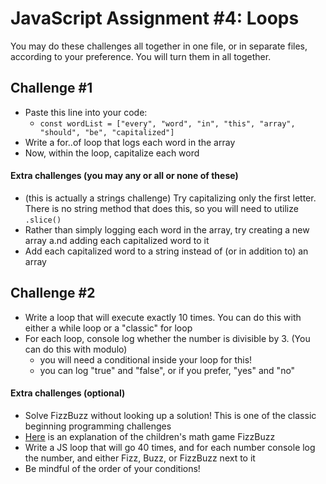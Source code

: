 # JavaScript Assignment #4: Loops

You may do these challenges all together in one file, or in separate files, according to your preference. You will turn them in all together.

## Challenge #1

- Paste this line into your code:
  - `const wordList = ["every", "word", "in", "this", "array", "should", "be", "capitalized"]`
- Write a for..of loop that logs each word in the array
- Now, within the loop, capitalize each word

#### Extra challenges (you may any or all or none of these)

- (this is actually a strings challenge) Try capitalizing only the first letter. There is no string method that does this, so you will need to utilize `.slice()`
- Rather than simply logging each word in the array, try creating a new array a.nd adding each capitalized word to it
- Add each capitalized word to a string instead of (or in addition to) an array

## Challenge #2

- Write a loop that will execute exactly 10 times. You can do this with either a while loop or a "classic" for loop
- For each loop, console log whether the number is divisible by 3. (You can do this with modulo)
  - you will need a conditional inside your loop for this!
  - you can log "true" and "false", or if you prefer, "yes" and "no"

#### Extra challenges (optional)

- Solve FizzBuzz without looking up a solution! This is one of the classic beginning programming challenges
- [Here](https://en.wikipedia.org/wiki/Fizz_buzz) is an explanation of the children's math game FizzBuzz
- Write a JS loop that will go 40 times, and for each number console log the number, and either Fizz, Buzz, or FizzBuzz next to it
- Be mindful of the order of your conditions!
